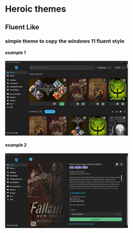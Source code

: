 ﻿# Heroic themes



## Fluent Like

### simple theme to copy the windows 11 fluent style

#### example 1
<img src="https://github.com/The-Ducktor/heroicthemes/blob/main/fluent/fluent1.png?raw=true" alt="Fluent Theme" width="400" />

#### example 2

<img src="https://github.com/The-Ducktor/heroicthemes/blob/main/fluent/fluent2.png?raw=true" alt="Fluent Theme" width="400" />
